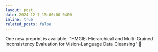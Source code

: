 ```yaml
---
layout: post
date: 2024-12-7 15:00:00-0400
inline: true
related_posts: false
---
```


<!-- Two new preprints are available: "HMGIE: Hierarchical and Multi-Grained Inconsistency Evaluation for Vision-Language Data Cleansing" and "Reliable Poisoned Sample Detection against Backdoor Attacks" :page_facing_up:  -->

One new preprint is available: "HMGIE: Hierarchical and Multi-Grained Inconsistency Evaluation for Vision-Language Data Cleansing" :page_facing_up: 